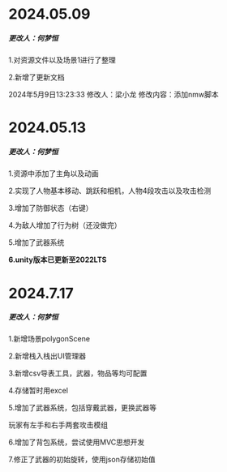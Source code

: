 

# **2024.05.09**

##### 更改人：何梦恒

1.对资源文件以及场景1进行了整理

2.新增了更新文档



2024年5月9日13:23:33
修改人：梁小龙
修改内容：添加nmw脚本

# **2024.05.13**

##### 更改人：何梦恒

1.资源中添加了主角以及动画

2.实现了人物基本移动、跳跃和相机，人物4段攻击以及攻击检测

3.增加了防御状态（右键）

4.为敌人增加了行为树（还没做完）

5.增加了武器系统

**6.unity版本已更新至2022LTS**

# 2024.7.17

##### 更改人：何梦恒

1.新增场景polygonScene

2.新增栈入栈出UI管理器

3.新增csv导表工具，武器，物品等均可配置

4.存储暂时用excel

5.增加了武器系统，包括穿戴武器，更换武器等

玩家有左手和右手两套攻击模组

6.增加了背包系统，尝试使用MVC思想开发

7.修正了武器的初始旋转，使用json存储初始值



